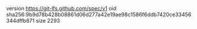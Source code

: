 version https://git-lfs.github.com/spec/v1
oid sha256:9b9d78b428b08861d06d277a42e19ae98c1586f6ddb7420ce33456344dffb871
size 2293
